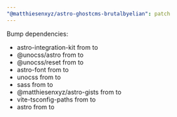 ```yaml
---
"@matthiesenxyz/astro-ghostcms-brutalbyelian": patch
---
```


Bump dependencies:

- astro-integration-kit from to
- @unocss/astro from to
- @unocss/reset from to
- astro-font from to
- unocss from to
- sass from to
- @matthiesenxyz/astro-gists from to
- vite-tsconfig-paths from to
- astro from to
